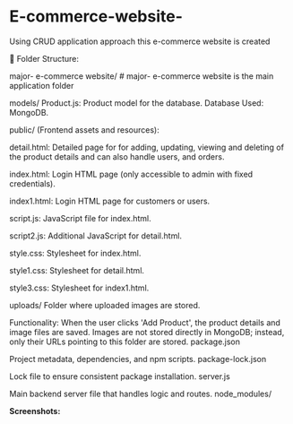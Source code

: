 # E-commerce-website-
Using CRUD application approach this e-commerce website is created

📁 Folder Structure:

major- e-commerce website/ # major- e-commerce website is the main application folder

models/ Product.js: Product model for the database. Database Used: MongoDB.

public/ (Frontend assets and resources): 

detail.html: Detailed page for for adding, updating, viewing and deleting of the product details and can also handle users, and orders. 

index.html: Login HTML page (only accessible to admin with fixed credentials).

index1.html: Login HTML page for customers or users.

script.js: JavaScript file for index.html. 

script2.js: Additional JavaScript for detail.html. 

style.css: Stylesheet for index.html. 

style1.css: Stylesheet for detail.html.

style3.css: Stylesheet for index1.html.

uploads/ Folder where uploaded images are stored.

Functionality: When the user clicks 'Add Product', the product details and image files are saved. Images are not stored directly in MongoDB; instead, only their URLs pointing to this folder are stored. package.json

Project metadata, dependencies, and npm scripts. package-lock.json

Lock file to ensure consistent package installation. server.js

Main backend server file that handles logic and routes. node_modules/

**Screenshots:**


